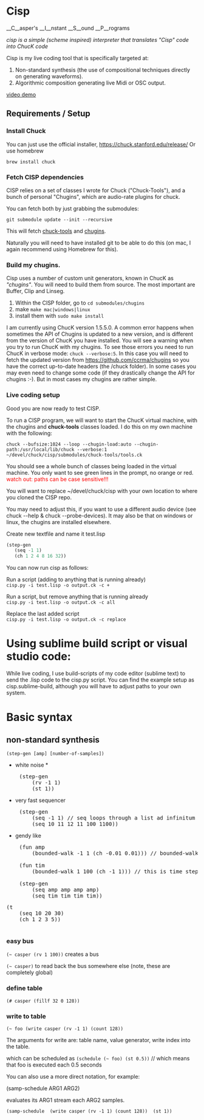 # Cisp 

__C__asper's __I__nstant __S__ound __P__rograms

*cisp is a simple (scheme inspired) interpreter that translates "Cisp" code into ChucK code*

Cisp is my live coding tool that is specifically targeted at:
1. Non-standard synthesis (the use of compositional techniques directly on generating waveforms).
2. Algorithmic composition generating live Midi or OSC output.

[video demo](https://www.casperschipper.nl/v2/uncategorized/a-few-noisy-etudes-in-cisp/)

## Requirements / Setup

### Install Chuck

You can just use the official installer, https://chuck.stanford.edu/release/
Or use homebrew 

`brew install chuck`

### Fetch CISP dependencies

CISP relies on a set of classes I wrote for Chuck ("Chuck-Tools"), and a bunch of personal "Chugins", which are audio-rate plugins for chuck.

You can fetch both by just grabbing the submodules:

```shell 
git submodule update --init --recursive
```

This will fetch [chuck-tools](https://github.com/casperschipper/ChucK-Tools) and [chugins](https://github.com/casperschipper/chugins). 

Naturally you will need to have installed git to be able to do this (on mac, I again recommend using Homebrew for this).

### Build my chugins.

Cisp uses a number of custom unit generators, known in ChucK as *"chugins"*.
You will need to build them from source. The most important are Buffer, Clip and Linseg.

1. Within the CISP folder, go to `cd submodules/chugins`
2. make `make mac|windows|linux`
3. install them with `sudo make install`

I am currently using ChucK version 1.5.5.0.
A common error happens when sometimes the API of Chugins is updated to a new version, and is different from the version of ChucK you have installed. You will see a warning when you try to run ChucK with my chugins. To see those errors you need to run ChucK in verbose mode: `chuck --verbose:5`.
In this case you will need to fetch the updated version from https://github.com/ccrma/chugins so you have the correct up-to-date headers (the /chuck folder). In some cases you may even need to change some code (if they drastically change the API for chugins :-). But in most cases my chugins are rather simple.

### Live coding setup

Good you are now ready to test CISP.

To run a CISP program, we will want to start the ChucK virtual machine, with the chugins and __chuck-tools__ classes loaded.
I do this on my own machine with the following:

`chuck --bufsize:1024 --loop --chugin-load:auto --chugin-path:/usr/local/lib/chuck --verbose:1 ~/devel/chuck/cisp/submodules/chuck-tools/tools.ck`

You should see a whole bunch of classes being loaded in the virtual machine.
You only want to see green lines in the prompt, no orange or red.
<span style="color:red">watch out: paths can be case sensitive!!!</span>

You will want to replace ~/devel/chuck/cisp with your own location to where you cloned the CISP repo.

You may need to adjust this, if you want to use a different audio device (see chuck --help & chuck --probe-devices).
It may also be that on windows or linux, the chugins are installed elsewhere.

Create new textfile and name it test.lisp

```lisp
(step-gen
   (seq -1 1)
   (ch 1 2 4 8 16 32))
```

You can now run cisp as follows:

Run a script (adding to anything that is running already)  
`cisp.py -i test.lisp -o output.ck -c +`

Run a script, but remove anything that is running already  
`cisp.py -i test.lisp -o output.ck -c all`

Replace the last added script  
`cisp.py -i test.lisp -o output.ck -c replace`


# Using sublime build script or visual studio code:

While live coding, I use build-scripts of my code editor (sublime text) to send the .lisp code to the cisp.py script. 
You can find the example setup as cisp.sublime-build, although you will have to adjust paths to your own system.

# Basic syntax

## non-standard synthesis

`(step-gen [amp] [number-of-samples])`


* white noise *
<pre>
	(step-gen 
  		(rv -1 1) 
  		(st 1))</pre>


* very fast sequencer
<pre>
	(step-gen
  		(seq -1 1) // seq loops through a list ad infinitum -1 1 -1 1 -1 1 etc..
  		(seq 10 11 12 11 100 1100)) 
</pre>
* gendy like

<pre>
	(fun amp
		(bounded-walk -1 1 (ch -0.01 0.01))) // bounded-walk min max step

	(fun tim
		(bounded-walk 1 100 (ch -1 1))) // this is time steps

	(step-gen
		(seq amp amp amp amp)
		(seq tim tim tim tim)) 
</pre>

<pre>
(t
	(seq 10 20 30)
	(ch 1 2 3 5))
	
</pre>

### easy bus


`(~ casper (rv 1 100))` creates a bus

`(~ casper)` to read back the bus somewhere else (note, these are completely global)

### define table

`(# casper (fillf 32 0 128))`

### write to table

`(~ foo (write casper (rv -1 1) (count 128))`

The arguments for write are: table name, value generator, write index into the table.

which can be scheduled as
`(schedule (~ foo) (st 0.5))` // which means that foo is executed each 0.5 seconds

You can also use a more direct notation, for example:

(samp-schedule ARG1 ARG2)

evaluates its ARG1 stream each ARG2 samples.

`(samp-schedule 
	(write casper (rv -1 1) (count 128)) 
	(st 1))
`





